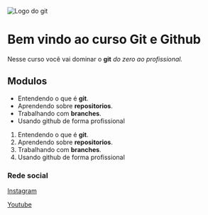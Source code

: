 ![Logo do git](https://git-scm.com/images/logos/downloads/Git-Icon-1788C.png)

# Bem vindo ao curso Git e Github
Nesse curso você vai dominar o **git** _do zero ao profissional._

## Modulos
* Entendendo o que é **git**.
* Aprendendo  sobre **repositorios**.
* Trabalhando com **branches**.
* Usando github de forma profissional

1. Entendendo o que é **git**.
2. Aprendendo  sobre **repositorios**.
3. Trabalhando com **branches**.
4. Usando github de forma profissional

### Rede social
[Instagram](www.instagram.com)

[Youtube](www.youtube.com)